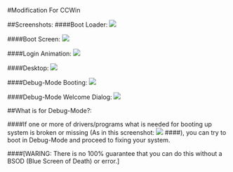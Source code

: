 #Modification For CCWin

##Screenshots:
####Boot Loader:
<img src="http://storage2.static.itmages.ru/i/16/0403/h_1459698027_8391424_005c186637.png"/>

####Boot Screen:
<img src="http://storage3.static.itmages.ru/i/16/0403/h_1459698027_4358753_43fe63b856.png"/>

####Login Animation:
<img src="http://storage1.static.itmages.ru/i/16/0403/h_1459698026_1323247_f720825e53.png"/>

####Desktop:
<img src="http://storage4.static.itmages.ru/i/16/0403/h_1459698028_9847644_26000f40b4.png"/>

####Debug-Mode Booting:
<img src="http://storage5.static.itmages.ru/i/16/0403/h_1459698028_6123598_7673aef0f6.png"/>

####Debug-Mode Welcome Dialog:
<img src="http://storage6.static.itmages.ru/i/16/0403/h_1459698029_7570370_d22ed53ff1.png"/>

##What is for Debug-Mode?:

####If one or more of drivers/programs what is needed for booting up system is broken or missing (As in this screenshot:
<img src="http://storage8.static.itmages.ru/i/16/0403/h_1459699014_8694720_8313ede822.png"/>
####), you can try to boot in Debug-Mode and proceed to fixing your system. 

####[WARING: There is no 100% guarantee that you can do this without a BSOD (Blue Screen of Death) or error.]
